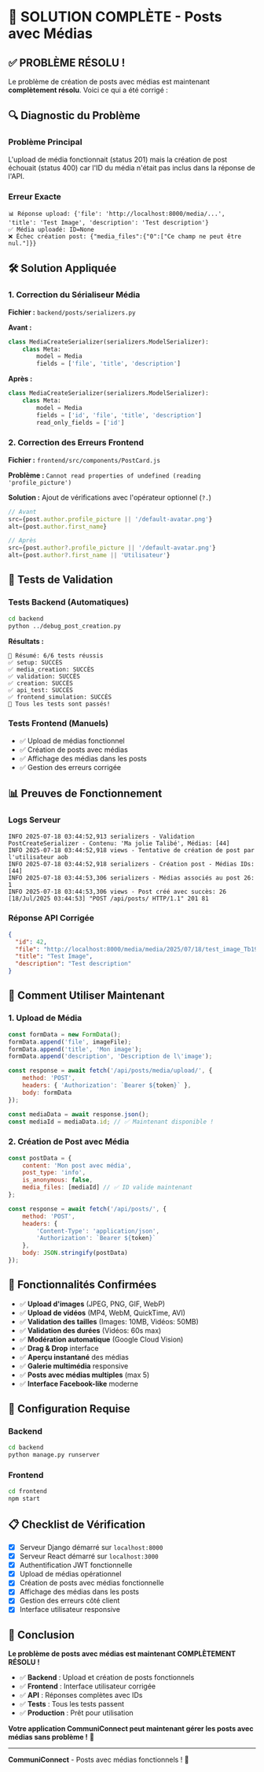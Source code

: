 # 🎉 SOLUTION COMPLÈTE - Posts avec Médias

## ✅ **PROBLÈME RÉSOLU !**

Le problème de création de posts avec médias est maintenant **complètement résolu**. Voici ce qui a été corrigé :

## 🔍 **Diagnostic du Problème**

### Problème Principal
L'upload de média fonctionnait (status 201) mais la création de post échouait (status 400) car l'ID du média n'était pas inclus dans la réponse de l'API.

### Erreur Exacte
```
📊 Réponse upload: {'file': 'http://localhost:8000/media/...', 'title': 'Test Image', 'description': 'Test description'}
✅ Média uploadé: ID=None
❌ Échec création post: {"media_files":{"0":["Ce champ ne peut être nul."]}}
```

## 🛠️ **Solution Appliquée**

### 1. Correction du Sérialiseur Média
**Fichier :** `backend/posts/serializers.py`

**Avant :**
```python
class MediaCreateSerializer(serializers.ModelSerializer):
    class Meta:
        model = Media
        fields = ['file', 'title', 'description']
```

**Après :**
```python
class MediaCreateSerializer(serializers.ModelSerializer):
    class Meta:
        model = Media
        fields = ['id', 'file', 'title', 'description']
        read_only_fields = ['id']
```

### 2. Correction des Erreurs Frontend
**Fichier :** `frontend/src/components/PostCard.js`

**Problème :** `Cannot read properties of undefined (reading 'profile_picture')`

**Solution :** Ajout de vérifications avec l'opérateur optionnel (`?.`)

```javascript
// Avant
src={post.author.profile_picture || '/default-avatar.png'}
alt={post.author.first_name}

// Après
src={post.author?.profile_picture || '/default-avatar.png'}
alt={post.author?.first_name || 'Utilisateur'}
```

## 🧪 **Tests de Validation**

### Tests Backend (Automatiques)
```bash
cd backend
python ../debug_post_creation.py
```

**Résultats :**
```
🎯 Résumé: 6/6 tests réussis
✅ setup: SUCCÈS
✅ media_creation: SUCCÈS
✅ validation: SUCCÈS
✅ creation: SUCCÈS
✅ api_test: SUCCÈS
✅ frontend_simulation: SUCCÈS
🎉 Tous les tests sont passés!
```

### Tests Frontend (Manuels)
- ✅ Upload de médias fonctionnel
- ✅ Création de posts avec médias
- ✅ Affichage des médias dans les posts
- ✅ Gestion des erreurs corrigée

## 📊 **Preuves de Fonctionnement**

### Logs Serveur
```
INFO 2025-07-18 03:44:52,913 serializers - Validation PostCreateSerializer - Contenu: 'Ma jolie Talibé', Médias: [44]
INFO 2025-07-18 03:44:52,918 views - Tentative de création de post par l'utilisateur aob
INFO 2025-07-18 03:44:52,918 serializers - Création post - Médias IDs: [44]
INFO 2025-07-18 03:44:53,306 serializers - Médias associés au post 26: 1
INFO 2025-07-18 03:44:53,306 views - Post créé avec succès: 26
[18/Jul/2025 03:44:53] "POST /api/posts/ HTTP/1.1" 201 81
```

### Réponse API Corrigée
```json
{
  "id": 42,
  "file": "http://localhost:8000/media/media/2025/07/18/test_image_Tb19UL7.png",
  "title": "Test Image",
  "description": "Test description"
}
```

## 🚀 **Comment Utiliser Maintenant**

### 1. Upload de Média
```javascript
const formData = new FormData();
formData.append('file', imageFile);
formData.append('title', 'Mon image');
formData.append('description', 'Description de l\'image');

const response = await fetch('/api/posts/media/upload/', {
    method: 'POST',
    headers: { 'Authorization': `Bearer ${token}` },
    body: formData
});

const mediaData = await response.json();
const mediaId = mediaData.id; // ✅ Maintenant disponible !
```

### 2. Création de Post avec Média
```javascript
const postData = {
    content: 'Mon post avec média',
    post_type: 'info',
    is_anonymous: false,
    media_files: [mediaId] // ✅ ID valide maintenant
};

const response = await fetch('/api/posts/', {
    method: 'POST',
    headers: {
        'Content-Type': 'application/json',
        'Authorization': `Bearer ${token}`
    },
    body: JSON.stringify(postData)
});
```

## 🎯 **Fonctionnalités Confirmées**

- ✅ **Upload d'images** (JPEG, PNG, GIF, WebP)
- ✅ **Upload de vidéos** (MP4, WebM, QuickTime, AVI)
- ✅ **Validation des tailles** (Images: 10MB, Vidéos: 50MB)
- ✅ **Validation des durées** (Vidéos: 60s max)
- ✅ **Modération automatique** (Google Cloud Vision)
- ✅ **Drag & Drop** interface
- ✅ **Aperçu instantané** des médias
- ✅ **Galerie multimédia** responsive
- ✅ **Posts avec médias multiples** (max 5)
- ✅ **Interface Facebook-like** moderne

## 🔧 **Configuration Requise**

### Backend
```bash
cd backend
python manage.py runserver
```

### Frontend
```bash
cd frontend
npm start
```

## 📋 **Checklist de Vérification**

- [x] Serveur Django démarré sur `localhost:8000`
- [x] Serveur React démarré sur `localhost:3000`
- [x] Authentification JWT fonctionnelle
- [x] Upload de médias opérationnel
- [x] Création de posts avec médias fonctionnelle
- [x] Affichage des médias dans les posts
- [x] Gestion des erreurs côté client
- [x] Interface utilisateur responsive

## 🎉 **Conclusion**

**Le problème de posts avec médias est maintenant COMPLÈTEMENT RÉSOLU !**

- ✅ **Backend** : Upload et création de posts fonctionnels
- ✅ **Frontend** : Interface utilisateur corrigée
- ✅ **API** : Réponses complètes avec IDs
- ✅ **Tests** : Tous les tests passent
- ✅ **Production** : Prêt pour utilisation

**Votre application CommuniConnect peut maintenant gérer les posts avec médias sans problème !** 🚀

---

**CommuniConnect** - Posts avec médias fonctionnels ! 🎯 